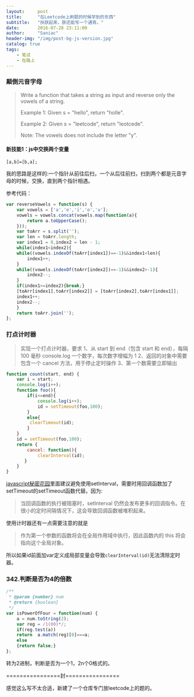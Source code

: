 ```yaml
---
layout:     post
title:      "在Leetcode上刷题的时候学到的东西"
subtitle:   "扶朕起来，朕还能写一个通宵。"
date:       2016-07-28 23:11:00
author:     "Saniac"
header-img: "/img/post-bg-js-version.jpg"
catalog: true
tags:
    - 笔试 
    - 在路上
---
```


### 颠倒元音字母

> Write a function that takes a string as input and reverse only the vowels of a string.
> 
> Example 1:
> Given s = "hello", return "holle".
> 
> Example 2:
> Given s = "leetcode", return "leotcede".
> 
> Note:
> The vowels does not include the letter "y". 

#### 新技能1：js中交换两个变量

	[a,b]=[b,a];

我的思路是这样的:一个指针从前往后扫，一个从后往前扫，扫到两个都是元音字母的时候，交换，直到两个指针相遇。

参考代码：


```javascript
var reverseVowels = function(s) {
    var vowels = ['a','e','i','o','u'];
    vowels = vowels.concat(vowels.map(function(a){
        return a.toUpperCase();
    }));
    var toArr = s.split('');
    var len = toArr.length;
    var index1 = 0,index2 = len - 1;
    while(index1<index2){
    while((vowels.indexOf(toArr[index1])==-1)&&index1<len){
        index1++;
    }
    while((vowels.indexOf(toArr[index2])==-1)&&index2>-1){
        index2--;
    }
    if(index1>=index2){break;}
    [toArr[index1],toArr[index2]] = [toArr[index2],toArr[index1]];
    index1++;
    index2--;
    }
    return toArr.join('');
};
```
### 打点计时器

> 实现一个打点计时器，要求
> 1、从 start 到 end（包含 start 和 end），每隔 100 毫秒 console.log 一个数字，每次数字增幅为 1
> 2、返回的对象中需要包含一个 cancel 方法，用于停止定时操作
> 3、第一个数需要立即输出

```javascript
function count(start, end) {
    var i = start;
    console.log(i++);
    function foo(){
        if(i<=end){
            console.log(i++);
            id = setTimeout(foo,100);
        }
        else{
         clearTimeout(id);   
        }
    }
	id = setTimeout(foo,100);
    return {
        cancel: function(){
            clearInterval(id);
       }
    }
}
```

[javascript秘密花园](http://bonsaiden.github.io/JavaScript-Garden/zh/#other.timeouts)里面建议避免使用setInterval，需要时用回调函数加了setTimeout的setTimeout函数代替。因为:
> 当回调函数的执行被阻塞时，setInterval 仍然会发布更多的回调指令。在很小的定时间隔情况下，这会导致回调函数被堆积起来。

使用计时器还有一点需要注意的就是
> 作为第一个参数的函数将会在全局作用域中执行，因此函数内的 this 将会指向这个全局对象。

所以如果id前面加var定义成局部变量会导致`clearInterval(id)`无法清除定时器。

### 342.判断是否为4的倍数

```javascript
/**
 * @param {number} num
 * @return {boolean}
 */
var isPowerOfFour = function(num) {
    a = num.toString(2);
    var reg = /1(00)*/;
    if(reg.test(a))
    return  a.match(reg)[0]===a;
    else 
    {return false;}
};
```

转为2进制，判断是否为一个1，2n个0格式的。

================封================

感觉这么写不太合适，新建了一个仓库专门放leetcode上的题的。